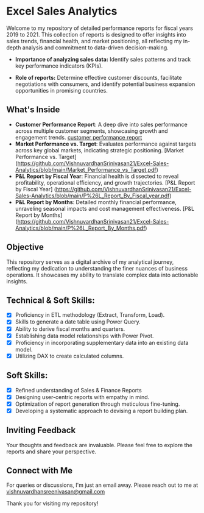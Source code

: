# Excel Sales Analytics

Welcome to my repository of detailed performance reports for fiscal years 2019 to 2021. This collection of reports is designed to offer insights into sales trends, financial health, and market positioning, all reflecting my in-depth analysis and commitment to data-driven decision-making.

- **Importance of analyzing sales data:** Identify sales patterns and track key performance indicators (KPIs).

- **Role of reports:** Determine effective customer discounts, facilitate negotiations with consumers, and identify potential business expansion opportunities in promising countries.

## What's Inside

- **Customer Performance Report**: A deep dive into sales performance across multiple customer segments, showcasing growth and engagement trends. [customer performance report](https://github.com/VishnuvardhanSrinivasan21/Excel-Sales-Analytics/blob/main/Customer_Performance_Report.pdf)
- **Market Performance vs. Target**: Evaluates performance against targets across key global markets, indicating strategic positioning. [Market Performance vs. Target] (https://github.com/VishnuvardhanSrinivasan21/Excel-Sales-Analytics/blob/main/Market_Performance_vs_Target.pdf)
- **P&L Report by Fiscal Year**: Financial health is dissected to reveal profitability, operational efficiency, and growth trajectories. [P&L Report by Fiscal Year] (https://github.com/VishnuvardhanSrinivasan21/Excel-Sales-Analytics/blob/main/P%26L_Report_By_Fiscal_year.pdf)
- **P&L Report by Months**: Detailed monthly financial performance, unraveling seasonal impacts and cost management effectiveness. [P&L Report by Months] (https://github.com/VishnuvardhanSrinivasan21/Excel-Sales-Analytics/blob/main/P%26L_Report_By_Months.pdf) 

## Objective

This repository serves as a digital archive of my analytical journey, reflecting my dedication to understanding the finer nuances of business operations. It showcases my ability to translate complex data into actionable insights.

## Technical & Soft Skills:
- [x]	Proficiency in ETL methodology (Extract, Transform, Load).
- [x]	Skills to generate a date table using Power Query.
- [x]	Ability to derive fiscal months and quarters.
- [x]	Establishing data model relationships with Power Pivot.
- [x]	Proficiency in incorporating supplementary data into an existing data model.
- [x]	Utilizing DAX to create calculated columns.

## Soft Skills:
- [x]	Refined understanding of Sales & Finance Reports
- [x]	Designing user-centric reports with empathy in mind.
- [x]	Optimization of report generation through meticulous fine-tuning.
- [x]	Developing a systematic approach to devising a report building plan.

## Inviting Feedback

Your thoughts and feedback are invaluable. Please feel free to explore the reports and share your perspective.

## Connect with Me

For queries or discussions, I'm just an email away. Please reach out to me at vishnuvardhansreenivasan@gmail.com

Thank you for visiting my repository!
